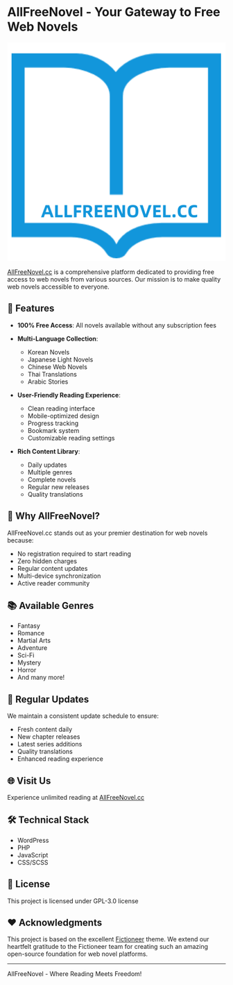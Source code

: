 # AllFreeNovel - Your Gateway to Free Web Novels

![AllFreeNovel](AFNCC-LOGO.webp)

[AllFreeNovel.cc](https://allfreenovel.cc) is a comprehensive platform dedicated to providing free access to web novels from various sources. Our mission is to make quality web novels accessible to everyone.

## 🌟 Features

- **100% Free Access**: All novels available without any subscription fees
- **Multi-Language Collection**:
  - Korean Novels
  - Japanese Light Novels
  - Chinese Web Novels
  - Thai Translations
  - Arabic Stories

- **User-Friendly Reading Experience**:
  - Clean reading interface
  - Mobile-optimized design
  - Progress tracking
  - Bookmark system
  - Customizable reading settings

- **Rich Content Library**:
  - Daily updates
  - Multiple genres
  - Complete novels
  - Regular new releases
  - Quality translations

## 🎯 Why AllFreeNovel?

AllFreeNovel.cc stands out as your premier destination for web novels because:
- No registration required to start reading
- Zero hidden charges
- Regular content updates
- Multi-device synchronization
- Active reader community

## 📚 Available Genres

- Fantasy
- Romance
- Martial Arts
- Adventure
- Sci-Fi
- Mystery
- Horror
- And many more!

## 🔄 Regular Updates

We maintain a consistent update schedule to ensure:
- Fresh content daily
- New chapter releases
- Latest series additions
- Quality translations
- Enhanced reading experience

## 🌐 Visit Us

Experience unlimited reading at [AllFreeNovel.cc](https://allfreenovel.cc)

## 🛠 Technical Stack

- WordPress
- PHP
- JavaScript
- CSS/SCSS

## 📜 License

This project is licensed under GPL-3.0 license

## ❤️ Acknowledgments

This project is based on the excellent [Fictioneer](https://github.com/Tetrakern/fictioneer) theme. We extend our heartfelt gratitude to the Fictioneer team for creating such an amazing open-source foundation for web novel platforms.

---
AllFreeNovel - Where Reading Meets Freedom!
